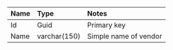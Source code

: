 | Name       | Type           | Notes  |
| :------------- | :-------------| :----- |
| Id      | Guid | Primary key |
| Name      | varchar(150)      |   Simple name of vendor |
